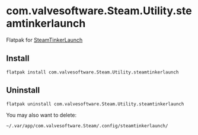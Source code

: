 # com.valvesoftware.Steam.Utility.steamtinkerlaunch

Flatpak for [SteamTinkerLaunch](https://github.com/frostworx/steamtinkerlaunch/)

## Install

`flatpak install com.valvesoftware.Steam.Utility.steamtinkerlaunch`

## Uninstall

`flatpak uninstall com.valvesoftware.Steam.Utility.steamtinkerlaunch`

You may also want to delete:

`~/.var/app/com.valvesoftware.Steam/.config/steamtinkerlaunch/`

